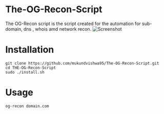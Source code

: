 # The-OG-Recon-Script
The OG-Recon script is the script created for the automation for sub-domain, dns , whois amd network recon.
![Screenshot](images/Screenshot(38).png)
# Installation
```
git clone https://github.com/mukundvishwa95/The-OG-Recon-Script.git
cd THE-OG-Recon-Script
sudo ./install.sh
```
# Usage

```
og-recon domain.com
```
